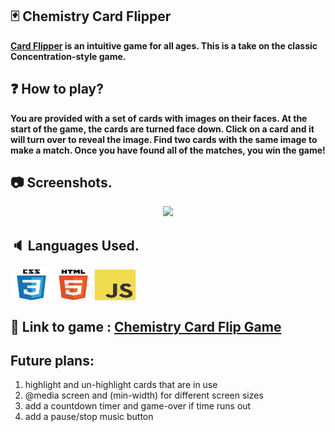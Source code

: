 ## 🃏 Chemistry Card Flipper

**[Card Flipper](https://shanestanley33.github.io/project1/) is an intuitive game for all ages. This is a take on the classic Concentration-style game.**

## ❓ How to play?
**You are provided with a set of cards with images on their faces. At the start of the game, the cards are turned face down. Click on a card and it will turn over to reveal the image. Find two cards with the same image to make a match. Once you have found all of the matches, you win the game!**

## 📷 Screenshots.
<p align= "center"><img src="/Users/shanestanley/code/school_projects/project1/readme/Screenshot 2023-09-28 at 4.04.40 PM.png"></p>

## 🔈 Languages Used.
<img align="center" src="https://raw.githubusercontent.com/devicons/devicon/master/icons/css3/css3-original-wordmark.svg" alt="CSS" height="50" width="67"/><img align="center" src="https://raw.githubusercontent.com/devicons/devicon/master/icons/html5/html5-original-wordmark.svg" alt="HTML" height="50" width="67"/><img align="center" src="https://raw.githubusercontent.com/devicons/devicon/master/icons/javascript/javascript-original.svg" alt="CSS" height="50" width="67"/>

## 🔗 Link to game : [Chemistry Card Flip Game](https://shanestanley33.github.io/project1/) 

## Future plans: 
1. highlight and un-highlight cards that are in use
2. @media screen and (min-width) for different screen sizes
3. add a countdown timer and game-over if time runs out
4. add a pause/stop music button